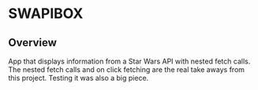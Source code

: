 # SWAPIBOX

## Overview
App that displays information from a Star Wars API with nested fetch calls. The nested fetch calls and on click fetching are the real take aways from this project. Testing it was also a big piece.
